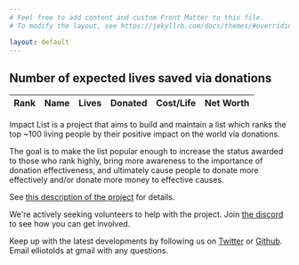 ```yaml
---
# Feel free to add content and custom Front Matter to this file.
# To modify the layout, see https://jekyllrb.com/docs/themes/#overriding-theme-defaults

layout: default
---
```


<h2>Number of expected lives saved via donations</h2>
<table id="impactTable">
  <thead>
    <tr>
      <th data-type="number">Rank</th>
      <th data-type="string">Name</th>
      <th data-type="number">Lives</th>
      <th data-type="number">Donated</th>
      <th data-type="number">Cost/Life</th>
      <th data-type="number">Net Worth</th>
    </tr>
  </thead>
  <tbody>
    <!-- Table body will be populated by JavaScript -->
  </tbody>
</table>


<script src="{{ '/assets/js/common.js' | relative_url }}"></script>
<script src="{{ '/assets/js/compute_ranks.js' | relative_url }}"></script>

<script>
document.addEventListener('DOMContentLoaded', function() {
  // Load data from _data/people.yml
  const unrankedData = [
    {% for person in site.people %}
      {
        name: "{{ person.title }}",
        impact: "{{ person.impact }}",
        donated: "{{ person.donated }}",
        netWorth: "{{ person.netWorth }}"
      }{% unless forloop.last %},{% endunless %}
    {% endfor %}
  ];

  // Pretty sure rankedData is now just a reference to the same statically generated
  // object as unrankedData, which Jekyll created at build time.
  // If you print both of them out, you see unrankedData is ranked.
  // Or, computeRanks is called on every page load??
  const rankedData = computeRanks(unrankedData);

  const table = document.getElementById('impactTable');
  const headers = table.querySelectorAll('th');
  const tableBody = table.querySelector('tbody');

  // Populate the table
  function populateTable(argData) {
    tableBody.innerHTML = '';
    argData.forEach(person => {
      const row = tableBody.insertRow();
      row.insertCell(0).textContent = person.rank;
      
      // Create a link for the person's name
      const nameCell = row.insertCell(1);
      const nameLink = document.createElement('a');
      nameLink.href = `/${person.name.replace(/\s+/g, '_')}`;
      nameLink.textContent = person.name;
      nameCell.appendChild(nameLink);
      
      row.insertCell(2).textContent = person.impact;
      row.insertCell(3).textContent = person.donated;
      
      // Calculate and display costPerLife
      const impact = parseDollarAmount(person.impact);
      const donated = parseDollarAmount(person.donated);
      const costPerLife = Math.round(donated / impact);
      row.insertCell(4).textContent = `$${costPerLife.toLocaleString()}`;
      
      row.insertCell(5).textContent = person.netWorth;
    });
  }

  // Updated sortTable function
  function sortTable(column, type, asc) {
    const direction = asc ? 1 : -1;
    rankedData.sort((a, b) => {
      let aVal, bVal;
      switch (column) {
        case 0: aVal = a.rank; bVal = b.rank; break;
        case 1: aVal = a.name; bVal = b.name; break;
        case 2: aVal = parseDollarAmount(a.impact); bVal = parseDollarAmount(b.impact); break;
        case 3: aVal = parseDollarAmount(a.donated); bVal = parseDollarAmount(b.donated); break;
        case 4: 
          aVal = parseDollarAmount(a.donated) / parseDollarAmount(a.impact);
          bVal = parseDollarAmount(b.donated) / parseDollarAmount(b.impact);
          break;
        case 5: aVal = parseDollarAmount(a.netWorth); bVal = parseDollarAmount(b.netWorth); break;
      }

      if (type === 'string') {
        return direction * aVal.localeCompare(bVal);
      } else {
        return direction * (aVal - bVal);
      }
    });
  
    populateTable(rankedData);
  }

  // Updated click event listener for headers
  headers.forEach((header, index) => {
    header.dataset.asc = 'true'; // Initialize the dataset attribute for sort direction

    header.addEventListener('click', () => {
      const type = header.getAttribute('data-type');

      // Remove existing sort classes from all headers
      headers.forEach(h => h.classList.remove('sort-asc', 'sort-desc'));

      // Toggle sort direction based on the current state
      const isAsc = header.dataset.asc === 'true';
      const newAsc = !isAsc; // Toggle the current sort direction
      header.dataset.asc = newAsc.toString(); // Save the new sort direction in the dataset

      if (newAsc) {
        header.classList.add('sort-asc');
      } else {
        header.classList.add('sort-desc');
      }

      sortTable(index, type, newAsc);
    });
  });

  // Initial state
  headers[2].classList.add('sort-desc');
  sortTable(2, 'number', false);
  populateTable(rankedData);
});
</script>

Impact List is a project that aims to build and maintain a list which ranks the top ~100 living people by their positive impact on the world via donations. 

The goal is to make the list popular enough to increase the status awarded to those who rank highly, bring more awareness to the importance of donation effectiveness, and ultimately cause people to donate more effectively and/or donate more money to effective causes.

See [this description of the project](https://forum.effectivealtruism.org/posts/LCJa4AAi7YBcyro2H/proposal-impact-list-like-the-forbes-list-except-for-impact) for details.

We're actively seeking volunteers to help with the project. Join [the discord](https://discord.gg/6GNre8U2ta) to see how you can get involved. 

Keep up with the latest developments by following us on [Twitter](https://twitter.com/impactlist_) or [Github](https://github.com/impactlist). Email elliotolds at gmail with any questions.



<!-- 
A simple mockup (with fake data -- [full demo here](https://billionaires-git-impact-ideopunk.vercel.app/)):
![il](impactlist.png) 
-->



